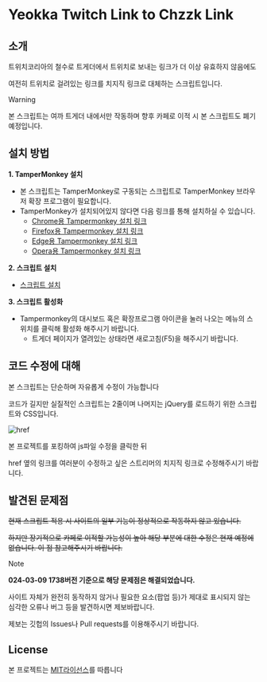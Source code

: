 # Yeokka Twitch Link to Chzzk Link

## 소개

트위치코리아의 철수로 트게더에서 트위치로 보내는 링크가 더 이상 유효하지 않음에도

여전히 트위치로 걸려있는 링크를 치지직 링크로 대체하는 스크립트입니다.

>[!WARNING]
>본 스크립트는 여까 트게더 내에서만 작동하며 향후 카페로 이적 시 본 스크립트도 폐기예정입니다.

## 설치 방법
**1. TamperMonkey 설치**
  - 본 스크립트는 TamperMonkey로 구동되는 스크립트로 TamperMonkey 브라우저 확장 프로그램이 필요합니다.
  - TamperMonkey가 설치되어있지 않다면 다음 링크를 통해 설치하실 수 있습니다.
    - [Chrome용 Tampermonkey 설치 링크](https://chromewebstore.google.com/detail/tampermonkey/dhdgffkkebhmkfjojejmpbldmpobfkfo)
    - [Firefox용 Tampermonkey 설치 링크](https://addons.mozilla.org/en-US/firefox/addon/tampermonkey/)
    - [Edge용 Tampermonkey 설치 링크](https://microsoftedge.microsoft.com/addons/detail/iikmkjmpaadaobahmlepeloendndfphd)
    - [Opera용 Tampermonkey 설치 링크](https://addons.opera.com/en/extensions/details/tampermonkey-beta/)

**2.  스크립트 설치**
  - [스크립트 설치](https://github.com/maaxx-m/Yeokka-TGD-TwtichLink-to-ChzzkLink/blob/main/%ED%8A%B8%EA%B2%8C%EB%8D%94%20%EB%A7%81%ED%81%AC%20%EB%B3%80%EA%B2%BD.user.js?raw=true)


**3. 스크립트 활성화**
  - Tampermonkey의 대시보드 혹은 확장프로그램 아이콘을 눌러 나오는 메뉴의 스위치를 클릭해 활성화 해주시기 바랍니다.
    - 트게더 페이지가 열려있는 상태라면 새로고침(F5)을 해주시기 바랍니다.
   
## 코드 수정에 대해

본 스크립트는 단순하며 자유롭게 수정이 가능합니다

코드가 길지만 실질적인 스크립트는 2줄이며 나머지는 jQuery를 로드하기 위한 스크립트와 CSS입니다.

![href](https://github.com/maaxx-m/Yeokka-TGD-TwtichLink-to-ChzzkLink/assets/161996227/08512d46-6691-426f-ab26-7c3aa9c6c5f7)

본 프로젝트를 포킹하여 js파일 수정을 클릭한 뒤

href 옆의 링크를 여러분이 수정하고 싶은 스트리머의 치지직 링크로 수정해주시기 바랍니다.

## 발견된 문제점

~~현재 스크립트 적용 시 사이트의 일부 기능이 정상적으로 작동하지 않고 있습니다.~~

~~하지만 장기적으로 카페로 이적할 가능성이 높아 해당 부분에 대한 수정은 현재 예정에 없습니다. 이 점 참고해주시기 바랍니다.~~

>[!NOTE]
>**024-03-09 1738버전 기준으로 해당 문제점은 해결되었습니다.**

사이트 자체가 완전히 동작하지 않거나 필요한 요소(팝업 등)가 제대로 표시되지 않는 심각한 오류나 버그 등을 발견하시면 제보바랍니다.

제보는 깃헙의 Issues나 Pull requests를 이용해주시기 바랍니다.

## License

본 프로젝트는 [MIT라이선스](https://github.com/maaxx-m/Yeokka-TGD-TwtichLink-to-ChzzkLink/blob/main/LICENSE)를 따릅니다
